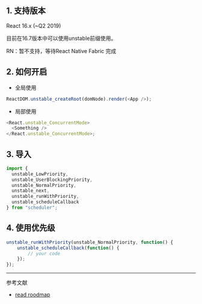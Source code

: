 ## 1. 支持版本
React 16.x (~Q2 2019)

目前在16.7版本中可以使用unstable前缀使用。

RN：暂不支持，等待React Native Fabric 完成

## 2. 如何开启

- 全局使用
```js
ReactDOM.unstable_createRoot(domNode).render(<App />);
```

- 局部使用
```js
<React.unstable_ConcurrentMode>
  <Something />
</React.unstable_ConcurrentMode>;
```

## 3. 导入
```js
import {
  unstable_LowPriority,
  unstable_UserBlockingPriority,
  unstable_NormalPriority,
  unstable_next,
  unstable_runWithPriority,
  unstable_scheduleCallback
} from "scheduler";
```

## 4. 使用优先级
```js
unstable_runWithPriority(unstable_NormalPriority, function() {
    unstable_scheduleCallback(function() {
        // your code
    });
});
```

---
参考文献
- [read roodmap](https://reactjs.org/blog/2018/11/27/react-16-roadmap.html#react-16x-q2-2019-the-one-with-concurrent-mode)